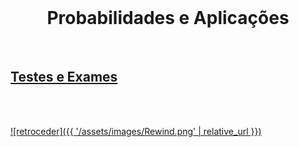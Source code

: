 <br>

<h1 align="center">Probabilidades e Aplicações</h1>

<br>

## [Testes e Exames](testes/README.md)

<br><br>

[![retroceder]({{ '/assets/images/Rewind.png' | relative_url }})](https://david81820.github.io/Recursos-LCC)
